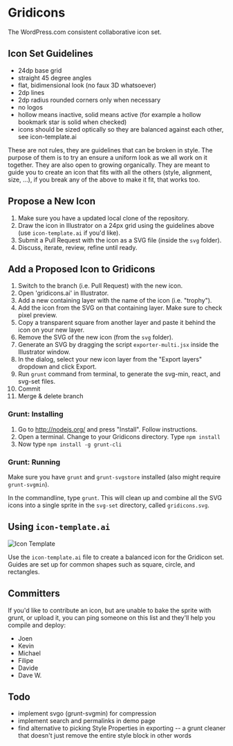 # Gridicons

The WordPress.com consistent collaborative icon set.


## Icon Set Guidelines

- 24dp base grid
- straight 45 degree angles
- flat, bidimensional look (no faux 3D whatsoever)
- 2dp lines
- 2dp radius rounded corners only when necessary
- no logos
- hollow means inactive, solid means active (for example a hollow bookmark star is solid when checked)
- icons should be sized optically so they are balanced against each other, see icon-template.ai

These are not rules, they are guidelines that can be broken in style. The purpose of them is to try an ensure a uniform look as we all work on it together. They are also open to growing organically. They are meant to guide you to create an icon that fits with all the others (style, alignment, size, ...), if you break any of the above to make it fit, that works too.


## Propose a New Icon

1. Make sure you have a updated local clone of the repository.
2. Draw the icon in Illustrator on a 24px grid using the guidelines above (use `icon-template.ai` if you'd like).
3. Submit a Pull Request with the icon as a SVG file (inside the `svg` folder).
4. Discuss, iterate, review, refine until ready.


## Add a Proposed Icon to Gridicons

1. Switch to the branch (i.e. Pull Request) with the new icon.
2. Open 'gridicons.ai' in Illustrator.
3. Add a new containing layer with the name of the icon (i.e. "trophy").
4. Add the icon from the SVG on that containing layer. Make sure to check pixel preview.
5. Copy a transparent square from another layer and paste it behind the icon on your new layer.
6. Remove the SVG of the new icon (from the `svg` folder).
7. Generate an SVG by dragging the script `exporter-multi.jsx` inside the Illustrator window.
8. In the dialog, select your new icon layer from the "Export layers" dropdown and click Export.
9. Run `grunt` command from terminal, to generate the svg-min, react, and svg-set files.
10. Commit
11. Merge & delete branch


### Grunt: Installing

1. Go to http://nodejs.org/ and press "Install". Follow instructions.
2. Open a terminal. Change to your Gridicons directory. Type `npm install`
3. Now type `npm install -g grunt-cli`


### Grunt: Running

Make sure you have `grunt` and `grunt-svgstore` installed (also might require `grunt-svgmin`). 

In the commandline, type `grunt`. This will clean up and combine all the SVG icons into a single sprite in the `svg-set` directory, called `gridicons.svg`.

## Using `icon-template.ai`
![Icon Template](https://cldup.com/AdRe2pH1mz.png)

Use the `icon-template.ai` file to create a balanced icon for the Gridicon set. Guides are set up for common shapes such as square, circle, and rectangles.

## Committers

If you'd like to contribute an icon, but are unable to bake the sprite with grunt, or upload it, you can ping someone on this list and they'll help you compile and deploy:

- Joen
- Kevin
- Michael
- Filipe
- Davide
- Dave W.


## Todo

- implement svgo (grunt-svgmin) for compression
- implement search and permalinks in demo page
- find alternative to picking Style Properties in exporting -- a grunt cleaner that doesn't just remove the entire style block in other words
